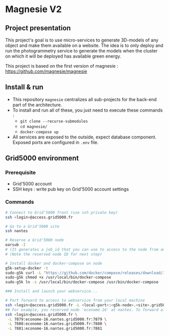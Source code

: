 # Magnesie V2

## Project presentation

This project's goal is to use micro-services to generate 3D-models of any object and make them available on a website. The idea is to only deploy and run the photogrammetry service to generate the models when the cluster on which it will be deployed has available green energy.

This project is based on the first version of magnesie : https://github.com/magnesie/magnesie


## Install & run

+ This repository `magnesie` centralizes all sub-projects for the back-end part of the architecture.
+ To install and run all of these, you just need to execute these commands :
    + `git clone --recurse-submodules`
    + `cd magnesie/`
    + `docker-compose up`
+ All services are exposed to the outside, expect database component. Exposed ports are configured in `.env` file.

## Grid5000 environment

### Prerequisite
+ Grid'5000 account
+ SSH keys : write pub key on Grid'5000 account settings

### Commands
```sh
# Connect to Grid'5000 front (use ssh private key)
ssh <login>@access.grid5000.fr

# Go to a Grid'5000 site
ssh nantes

# Reserve a Grid'5000 node
oarsub -I
# (It generates a job_id that you can use to access to the node from another terminal : $ oarsub -C <job_id>)
# (Note the reserved node ID for next step)

# Install docker and docker-compose on node
g5k-setup-docker -t
sudo-g5k curl -L "https://github.com/docker/compose/releases/download/1.29.2/docker-compose-$(uname -s)-$(uname -m)" -o /usr/local/bin/docker-compose
sudo-g5k chmod +x /usr/local/bin/docker-compose
sudo-g5k ln -s /usr/local/bin/docker-compose /usr/bin/docker-compose

### Install and launch your webservice...

# Port forward to access to webservice from your local machine
ssh <login>@access.grid5000.fr -L <local-port>:<g5k-node>.<site>.grid5000.fr:<remote-port>
## For example, you reserved node 'econome-16' at nantes. To forward all service ports from this node to your local machine, execute this commande :
ssh <login>@access.grid5000.fr \
 -L 7879:econome-16.nantes.grid5000.fr:7879 \
 -L 7880:econome-16.nantes.grid5000.fr:7880 \
 -L 7881:econome-16.nantes.grid5000.fr:7881

```